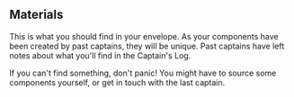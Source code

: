 ## Materials

This is what you should find in your envelope. As your components have been created by past captains, they will be unique. Past captains have left notes about what you'll find in the Captain's Log.

If you can't find something, don't panic! You might have to source some components yourself, or get in touch with the last captain.

